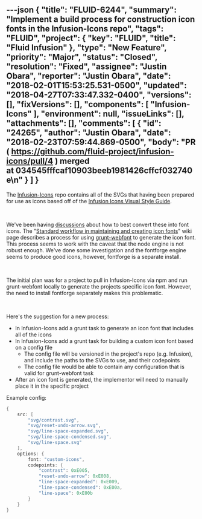 ---json
{
  "title": "FLUID-6244",
  "summary": "Implement a build process for construction icon fonts in the Infusion-Icons repo",
  "tags": "FLUID",
  "project": {
    "key": "FLUID",
    "title": "Fluid Infusion"
  },
  "type": "New Feature",
  "priority": "Major",
  "status": "Closed",
  "resolution": "Fixed",
  "assignee": "Justin Obara",
  "reporter": "Justin Obara",
  "date": "2018-02-01T15:53:25.531-0500",
  "updated": "2018-04-27T07:33:47.332-0400",
  "versions": [],
  "fixVersions": [],
  "components": [
    "Infusion-Icons"
  ],
  "environment": null,
  "issueLinks": [],
  "attachments": [],
  "comments": [
    {
      "id": "24265",
      "author": "Justin Obara",
      "date": "2018-02-23T07:59:44.869-0500",
      "body": "PR ( <https://github.com/fluid-project/infusion-icons/pull/4> ) merged at 034545fffcaf10903beeb1981426cffcf032740e\n"
    }
  ]
}
---
The [Infusion-Icons](https://github.com/fluid-project/infusion-icons) repo contains all of the SVGs that having been prepared for use as icons based off of the [Infusion Icons Visual Style Guide](https://wiki.fluidproject.org/display/fluid/Infusion+Icons+Visual+Style+Guide).

 

We've been having [discussions](http://fluid.2324889.n4.nabble.com/Icon-font-building-tt10242.html) about how to best convert these into font icons. The "[Standard workflow in maintaining and creating icon fonts](https://wiki.fluidproject.org/display/fluid/Standard+workflow+in+maintaining+and+creating+icon+fonts)" wiki page describes a process for using [grunt-webfont](https://github.com/sapegin/grunt-webfont) to generate the icon font. This process seems to work with the caveat that the node engine is not robust enough. We've done some investigation and the fontforge engine seems to produce good icons, however, fontforge is a separate install.

 

The initial plan was for a project to pull in Infusion-Icons via npm and run grunt-webfont locally to generate the projects specific icon font. However, the need to install fontforge separately makes this problematic. 

 

Here's the suggestion for a new process:

* In Infusion-Icons add a grunt task to generate an icon font that includes all of the icons
* In Infusion-Icons add a grunt task for building a custom icon font based on a config file
  * The config file will be versioned in the project's repo (e.g. Infusion), and include the paths to the SVGs to use, and their codepoints
  * The config file would be able to contain any configuration that is valid for grunt-webfont task
* After an icon font is generated, the implementor will need to manually place it in the specific project

Example config:

```java
{
    src: [
        "svg/contrast.svg",
        "svg/reset-undo-arrow.svg",
        "svg/line-space-expanded.svg",
        "svg/line-space-condensed.svg",
        "svg/line-space.svg"
    ],
    options: {
        font: "custom-icons",
        codepoints: {
            "contrast": 0xE005,
            "reset-undo-arrow": 0xE008,
            "line-space-expanded": 0xE009,
            "line-space-condensed": 0xE00a,
            "line-space": 0xE00b
        }
    }
}
```

        